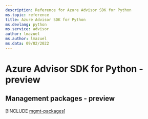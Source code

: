```yaml
---
description: Reference for Azure Advisor SDK for Python
ms.topic: reference
title: Azure Advisor SDK for Python
ms.devlang: python
ms.service: advisor
author: lmazuel
ms.author: lmazuel
ms.data: 09/02/2022
---
```

# Azure Advisor SDK for Python - preview

## Management packages - preview
[!INCLUDE [mgmt-packages](advisor-mgmt-index.md)]